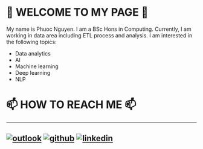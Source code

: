 # 👋 WELCOME TO MY PAGE 👋
My name is Phuoc Nguyen. I am a BSc Hons in Computing. Currently, I am working in data area including ETL process and analysis. I am interested in the following topics:
- Data analytics
- AI
- Machine learning
- Deep learning
- NLP

# 📫 HOW TO REACH ME 📫
---
[![outlook](https://img.shields.io/badge/Microsoft_Outlook-0078D4?style=for-the-badge&logo=microsoft-outlook&logoColor=white)][2]
[![github](https://img.shields.io/badge/GitHub-100000?style=for-the-badge&logo=github&logoColor=white)][1]
[![linkedin](https://img.shields.io/badge/LinkedIn-0077B5?style=for-the-badge&logo=linkedin&logoColor=white)][3]
---
[1]: https://github.com/nhhphuoc1993
[2]: nhhphuoc1993@outlook.com
[3]: https://www.linkedin.com/in/phuoc-nguyen-04710b126/
